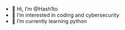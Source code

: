 - 👋 Hi, I’m @Hash1to
- 👀 I’m interested in coding and cybersecurity
- 🌱 I’m currently learning python 

<!---
Hash1to/Hash1to is a ✨ special ✨ repository because its `README.md` (this file) appears on your GitHub profile.
You can click the Preview link to take a look at your changes.
--->
